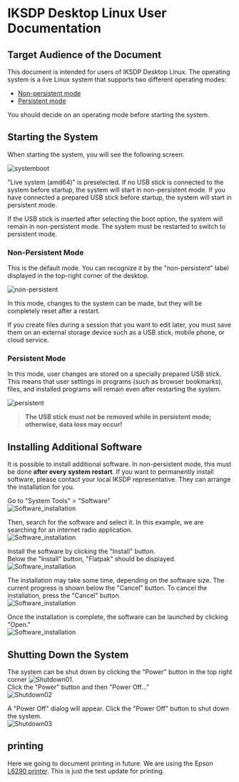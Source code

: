 # IKSDP Desktop Linux User Documentation  

## Target Audience of the Document  

This document is intended for users of IKSDP Desktop Linux. The operating system is a live Linux system that supports two different operating modes:  
- [Non-persistent mode](#non-persistent-mode)  
- [Persistent mode](#persistent-mode)  

You should decide on an operating mode before starting the system.  

## Starting the System  

When starting the system, you will see the following screen:  

![systemboot](../shared/images/systemboot.png)  

"Live system (amd64)" is preselected. If no USB stick is connected to the system before startup, the system will start in non-persistent mode. If you have connected a prepared USB stick before startup, the system will start in persistent mode.  

If the USB stick is inserted after selecting the boot option, the system will remain in non-persistent mode. The system must be restarted to switch to persistent mode.  

### Non-Persistent Mode  

This is the default mode. You can recognize it by the "non-persistent" label displayed in the top-right corner of the desktop.  

![non-persistent](../shared/images/non-persistent.png)  

In this mode, changes to the system can be made, but they will be completely reset after a restart.  

If you create files during a session that you want to edit later, you must save them on an external storage device such as a USB stick, mobile phone, or cloud service.  

### Persistent Mode  

In this mode, user changes are stored on a specially prepared USB stick. This means that user settings in programs (such as browser bookmarks), files, and installed programs will remain even after restarting the system.  

![persistent](../shared/images/persistent.png)  

> **The USB stick must not be removed while in persistent mode; otherwise, data loss may occur!**  

## Installing Additional Software  

It is possible to install additional software. In non-persistent mode, this must be done **after every system restart**. If you want to permanently install software, please contact your local IKSDP representative. They can arrange the installation for you.  

Go to "System Tools" > "Software"  
![Software_installation](../shared/images/install_software01.png)  

Then, search for the software and select it. In this example, we are searching for an internet radio application.  
![Software_installation](../shared/images/install_software02.png)  

Install the software by clicking the "Install" button.  
Below the "Install" button, "Flatpak" should be displayed.  
![Software_installation](../shared/images/install_software03.png)  

The installation may take some time, depending on the software size. The current progress is shown below the "Cancel" button. To cancel the installation, press the "Cancel" button.  
![Software_installation](../shared/images/install_software04.png)  

Once the installation is complete, the software can be launched by clicking "Open."  
![Software_installation](../shared/images/install_software05.png)  

## Shutting Down the System  

The system can be shut down by clicking the "Power" button in the top right corner ![Shutdown01](../shared/images/shutdown_power_symbol.png).  
Click the "Power" button and then "Power Off..."  
![Shutdown02](../shared/images/shutdown_power_menu.png) 

A "Power Off" dialog will appear. Click the "Power Off" button to shut down the system.  
![Shutdown03](../shared/images/shutdown_dialog.png)

## printing

Here we going to document printing in future. We are using the Epson [L6290 printer](https://www.epson.eu/en_EU/support/sc/epson-l6290/s/s1944).
This is just the test update for printing.

